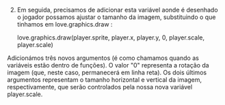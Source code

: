 
2. Em seguida, precisamos de adicionar esta variável aonde é desenhado o jogador possamos ajustar o tamanho da imagem, substituindo o que tinhamos em love.graphics.draw :

	love.graphics.draw(player.sprite, player.x, player.y, 0, player.scale, player.scale)

Adicionámos três novos argumentos (é como chamamos quando as variáveis estão dentro de funções). 
O valor "0" representa a rotação da imagem (que, neste caso, permanecerá em linha reta). 
Os dois últimos argumentos representam o tamanho horizontal e vertical da imagem, respectivamente, 
que serão controlados pela nossa nova variável player.scale.


